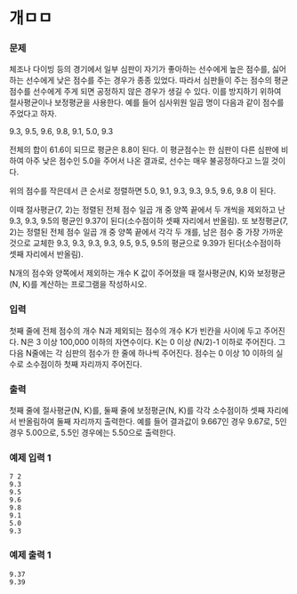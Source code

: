 # 개ㅁㅁ  
### 문제 

체조나 다이빙 등의 경기에서 일부 심판이 자기가 좋아하는 선수에게 높은 점수를, 싫어하는 선수에게 낮은 점수를 주는 경우가 종종 있었다. 따라서 심판들이 주는 점수의 평균점수를 선수에게 주게 되면 공정하지 않은 경우가 생길 수 있다. 이를 방지하기 위하여 절사평균이나 보정평균을 사용한다. 예를 들어 심사위원 일곱 명이 다음과 같이 점수를 주었다고 하자.

9.3, 9.5, 9.6, 9.8, 9.1, 5.0, 9.3

전체의 합이 61.6이 되므로 평균은 8.8이 된다. 이 평균점수는 한 심판이 다른 심판에 비하여 아주 낮은 점수인 5.0을 주어서 나온 결과로, 선수는 매우 불공정하다고 느낄 것이다.

위의 점수를 작은데서 큰 순서로 정렬하면 5.0, 9.1, 9.3, 9.3, 9.5, 9.6, 9.8 이 된다.

이때 절사평균(7, 2)는 정렬된 전체 점수 일곱 개 중 양쪽 끝에서 두 개씩을 제외하고 난 9.3, 9.3, 9.5의 평균인 9.37이 된다(소수점이하 셋째 자리에서 반올림). 또 보정평균(7, 2)는 정렬된 전체 점수 일곱 개 중 양쪽 끝에서 각각 두 개를, 남은 점수 중 가장 가까운 것으로 교체한 9.3, 9.3, 9.3, 9.3, 9.5, 9.5, 9.5의 평균으로 9.39가 된다(소수점이하 셋째 자리에서 반올림).

N개의 점수와 양쪽에서 제외하는 개수 K 값이 주어졌을 때 절사평균(N, K)와 보정평균(N, K)를 계산하는 프로그램을 작성하시오.

### 입력

첫째 줄에 전체 점수의 개수 N과 제외되는 점수의 개수 K가 빈칸을 사이에 두고 주어진다. N은 3 이상 100,000 이하의 자연수이다. K는 0 이상 (N/2)-1 이하로 주어진다. 그 다음 N줄에는 각 심판의 점수가 한 줄에 하나씩 주어진다. 점수는 0 이상 10 이하의 실수로 소수점이하 첫째 자리까지 주어진다.

### 출력

첫째 줄에 절사평균(N, K)를, 둘째 줄에 보정평균(N, K)를 각각 소수점이하 셋째 자리에서 반올림하여 둘째 자리까지 출력한다. 예를 들어 결과값이 9.667인 경우 9.67로, 5인 경우 5.00으로, 5.5인 경우에는 5.50으로 출력한다.

### 예제 입력 1

~~~
7 2
9.3
9.5
9.6
9.8
9.1
5.0
9.3
~~~

### 예제 출력 1

~~~
9.37
9.39
~~~
